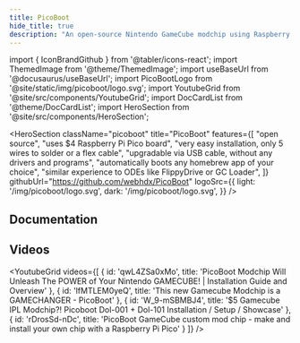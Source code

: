 ```yaml
---
title: PicoBoot
hide_title: true
description: "An open-source Nintendo GameCube modchip using Raspberry Pi Pico that allows booting homebrew applications directly without a boot disc."
---
```


import { IconBrandGithub } from '@tabler/icons-react';
import ThemedImage from '@theme/ThemedImage';
import useBaseUrl from '@docusaurus/useBaseUrl';
import PicoBootLogo from '@site/static/img/picoboot/logo.svg';
import YoutubeGrid from '@site/src/components/YoutubeGrid';
import DocCardList from '@theme/DocCardList';
import HeroSection from '@site/src/components/HeroSection';

<HeroSection
  className="picoboot"
  title="PicoBoot"
  features={[
    "open source",
    "uses $4 Raspberry Pi Pico board",
    "very easy installation, only 5 wires to solder or a flex cable",
    "upgradable via USB cable, without any drivers and programs",
    "automatically boots any homebrew app of your choice",
    "similar experience to ODEs like FlippyDrive or GC Loader",
  ]}
  githubUrl="https://github.com/webhdx/PicoBoot"
  logoSrc={{
    light: '/img/picoboot/logo.svg',
    dark: '/img/picoboot/logo.svg',
  }}
/>

## Documentation

<DocCardList />

## Videos

<YoutubeGrid videos={[
  {
    id: 'qwL4ZSa0xMo',
    title: 'PicoBoot Modchip Will Unleash The POWER of Your Nintendo GAMECUBE! | Installation Guide and Overview'
  },
  {
    id: 'lfMTLEM0yeQ',
    title: 'This new Gamecube Modchip is a GAMECHANGER - PicoBoot'
  },
  {
    id: 'W_9-mSBMBJ4',
    title: '$5 Gamecube IPL Modchip?! Picoboot Dol-001 + Dol-101 Installation / Setup / Showcase'
  },
  {
    id: 'rDrosSd-nDc',
    title: 'PicoBoot GameCube custom mod chip - make and install your own chip with a Raspberry Pi Pico'
  }
]} />

